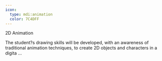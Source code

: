 ```yaml
---
icon:
  type: mdi:animation
  color: 7C4DFF
---
```

2D Animation

The student?s drawing skills will be developed, with an awareness of traditional animation techniques, to create 2D objects and characters in a digita ... 
